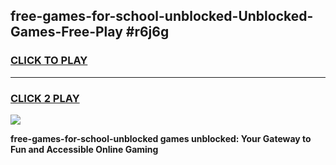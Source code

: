 
## free-games-for-school-unblocked-Unblocked-Games-Free-Play #r6j6g
<h3>
<a href="https://us.freeplayer.one?title=free-games-for-school-unblocked&ref=9M">CLICK TO PLAY</a></h3>
<hr>

<h3>
<a href="https://us.freeplayer.one?title=free-games-for-school-unblocked&ref=9M">CLICK 2 PLAY</a>
  
</h3>

<a href="https://us.freeplayer.one?title=free-games-for-school-unblocked&ref=9M"><img src="https://clearcache.store/games.png"></a>


**free-games-for-school-unblocked games unblocked: Your Gateway to Fun and Accessible Online Gaming**
